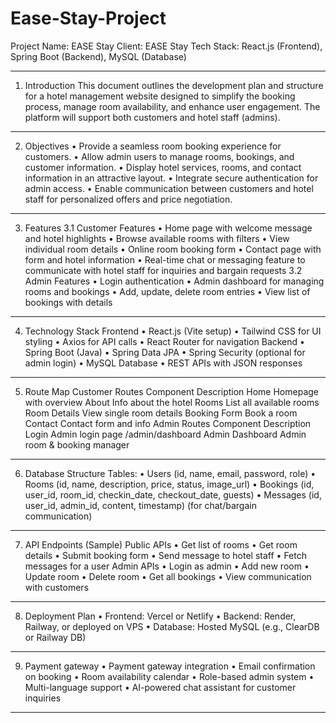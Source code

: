 # Ease-Stay-Project
Project Name: EASE Stay
Client: EASE Stay
Tech Stack: React.js (Frontend), Spring Boot (Backend), MySQL (Database)
________________________________________
1. Introduction
This document outlines the development plan and structure for a hotel management website designed to simplify the booking process, manage room availability, and enhance user engagement. The platform will support both customers and hotel staff (admins).
________________________________________
2. Objectives
•	Provide a seamless room booking experience for customers.
•	Allow admin users to manage rooms, bookings, and customer information.
•	Display hotel services, rooms, and contact information in an attractive layout.
•	Integrate secure authentication for admin access.
•	Enable communication between customers and hotel staff for personalized offers and price negotiation.
________________________________________
3. Features
3.1 Customer Features
•	Home page with welcome message and hotel highlights
•	Browse available rooms with filters
•	View individual room details
•	Online room booking form
•	Contact page with form and hotel information
•	Real-time chat or messaging feature to communicate with hotel staff for inquiries and bargain requests
3.2 Admin Features
•	Login authentication
•	Admin dashboard for managing rooms and bookings
•	Add, update, delete room entries
•	View list of bookings with details
________________________________________
4. Technology Stack
Frontend
•	React.js (Vite setup)
•	Tailwind CSS for UI styling
•	Axios for API calls
•	React Router for navigation
Backend
•	Spring Boot (Java)
•	Spring Data JPA
•	Spring Security (optional for admin login)
•	MySQL Database
•	REST APIs with JSON responses
________________________________________
5. Route Map
Customer Routes
	Component	Description
Home	                   Homepage with overview
About	                        Info about the hotel
	Rooms	List all available rooms
	Room Details	 View single room details
	Booking Form                   	Book a room
	Contact	Contact form and info
Admin Routes
Component	Description
Login	Admin login page
/admin/dashboard	Admin Dashboard	Admin room & booking manager
________________________________________
6. Database Structure
Tables:
•	Users (id, name, email, password, role)
•	Rooms (id, name, description, price, status, image_url)
•	Bookings (id, user_id, room_id, checkin_date, checkout_date, guests)
•	Messages (id, user_id, admin_id, content, timestamp) (for chat/bargain communication)
________________________________________
7. API Endpoints (Sample)
Public APIs
•	Get list of rooms
•	Get room details
•	Submit booking form
•	Send message to hotel staff
•	Fetch messages for a user
Admin APIs
•	Login as admin
•	Add new room
•	Update room
•	Delete room
•	Get all bookings
•	View communication with customers
________________________________________
8. Deployment Plan
•	Frontend: Vercel or Netlify
•	Backend: Render, Railway, or deployed on VPS
•	Database: Hosted MySQL (e.g., ClearDB or Railway DB)
________________________________________
9. Payment gateway
•	Payment gateway integration
•	Email confirmation on booking
•	Room availability calendar
•	Role-based admin system
•	Multi-language support
•	AI-powered chat assistant for customer inquiries
________________________________________


